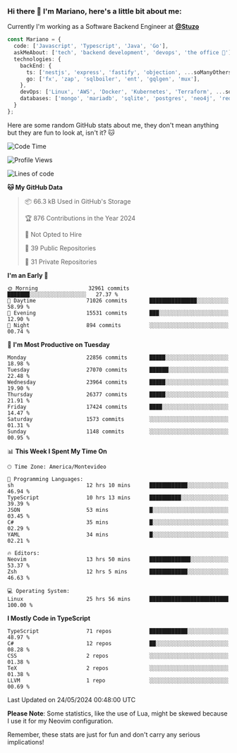 ### Hi there 👋 I'm Mariano, here's a little bit about me:

Currently I'm working as a Software Backend Engineer at [**@Stuzo**](https://www.stuzo.com/)

```ts
const Mariano = {
  code: ['Javascript', 'Typescript', 'Java', 'Go'],
  askMeAbout: ['tech', 'backend development', 'devops', 'the office 💼'],
  technologies: {
    backEnd: {
      ts: ['nestjs', 'express', 'fastify', 'objection', ...soManyOthersFrameworks],
      go: ['fx', 'zap', 'sqlboiler', 'ent', 'gqlgen', 'mux'],
    },
    devOps: ['Linux', 'AWS', 'Docker', 'Kubernetes', 'Terraform', ...soManyOthersTools],
    databases: ['mongo', 'mariadb', 'sqlite', 'postgres', 'neo4j', 'redis', ...],
  }
};
```

Here are some random GitHub stats about me, they don't mean anything but they are fun to look at, isn't it? 🐱

<!--START_SECTION:waka-->
![Code Time](http://img.shields.io/badge/Code%20Time-2%2C006%20hrs%2016%20mins-blue)

![Profile Views](http://img.shields.io/badge/Profile%20Views-0-blue)

![Lines of code](https://img.shields.io/badge/From%20Hello%20World%20I%27ve%20Written-21.4%20million%20lines%20of%20code-blue)

**🐱 My GitHub Data** 

> 📦 66.3 kB Used in GitHub's Storage 
 > 
> 🏆 876 Contributions in the Year 2024
 > 
> 🚫 Not Opted to Hire
 > 
> 📜 39 Public Repositories 
 > 
> 🔑 31 Private Repositories 
 > 
**I'm an Early 🐤** 

```text
🌞 Morning                32961 commits       ███████░░░░░░░░░░░░░░░░░░   27.37 % 
🌆 Daytime                71026 commits       ███████████████░░░░░░░░░░   58.99 % 
🌃 Evening                15531 commits       ███░░░░░░░░░░░░░░░░░░░░░░   12.90 % 
🌙 Night                  894 commits         ░░░░░░░░░░░░░░░░░░░░░░░░░   00.74 % 
```
📅 **I'm Most Productive on Tuesday** 

```text
Monday                   22856 commits       █████░░░░░░░░░░░░░░░░░░░░   18.98 % 
Tuesday                  27070 commits       ██████░░░░░░░░░░░░░░░░░░░   22.48 % 
Wednesday                23964 commits       █████░░░░░░░░░░░░░░░░░░░░   19.90 % 
Thursday                 26377 commits       █████░░░░░░░░░░░░░░░░░░░░   21.91 % 
Friday                   17424 commits       ████░░░░░░░░░░░░░░░░░░░░░   14.47 % 
Saturday                 1573 commits        ░░░░░░░░░░░░░░░░░░░░░░░░░   01.31 % 
Sunday                   1148 commits        ░░░░░░░░░░░░░░░░░░░░░░░░░   00.95 % 
```


📊 **This Week I Spent My Time On** 

```text
🕑︎ Time Zone: America/Montevideo

💬 Programming Languages: 
sh                       12 hrs 10 mins      ████████████░░░░░░░░░░░░░   46.94 % 
TypeScript               10 hrs 13 mins      ██████████░░░░░░░░░░░░░░░   39.39 % 
JSON                     53 mins             █░░░░░░░░░░░░░░░░░░░░░░░░   03.45 % 
C#                       35 mins             █░░░░░░░░░░░░░░░░░░░░░░░░   02.29 % 
YAML                     34 mins             █░░░░░░░░░░░░░░░░░░░░░░░░   02.21 % 

🔥 Editors: 
Neovim                   13 hrs 50 mins      █████████████░░░░░░░░░░░░   53.37 % 
Zsh                      12 hrs 5 mins       ████████████░░░░░░░░░░░░░   46.63 % 

💻 Operating System: 
Linux                    25 hrs 56 mins      █████████████████████████   100.00 % 
```

**I Mostly Code in TypeScript** 

```text
TypeScript               71 repos            ████████████░░░░░░░░░░░░░   48.97 % 
C#                       12 repos            ██░░░░░░░░░░░░░░░░░░░░░░░   08.28 % 
CSS                      2 repos             ░░░░░░░░░░░░░░░░░░░░░░░░░   01.38 % 
TeX                      2 repos             ░░░░░░░░░░░░░░░░░░░░░░░░░   01.38 % 
LLVM                     1 repo              ░░░░░░░░░░░░░░░░░░░░░░░░░   00.69 % 
```




 Last Updated on 24/05/2024 00:48:00 UTC
<!--END_SECTION:waka-->

**Please Note**: Some statistics, like the use of Lua, might be skewed because I use it for my Neovim configuration.

Remember, these stats are just for fun and don't carry any serious implications!
